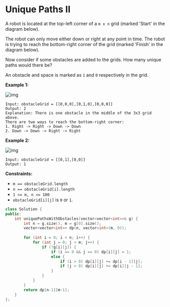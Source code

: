 # Unique Paths II

A robot is located at the top-left corner of a `m x n` grid (marked 'Start' in the diagram below).

The robot can only move either down or right at any point in time. The robot is trying to reach the bottom-right corner of the grid (marked 'Finish' in the diagram below).

Now consider if some obstacles are added to the grids. How many unique paths would there be?

An obstacle and space is marked as `1` and `0` respectively in the grid.

 

**Example 1:**

![img](https://assets.leetcode.com/uploads/2020/11/04/robot1.jpg)

```
Input: obstacleGrid = [[0,0,0],[0,1,0],[0,0,0]]
Output: 2
Explanation: There is one obstacle in the middle of the 3x3 grid above.
There are two ways to reach the bottom-right corner:
1. Right -> Right -> Down -> Down
2. Down -> Down -> Right -> Right
```

**Example 2:**

![img](https://assets.leetcode.com/uploads/2020/11/04/robot2.jpg)

```
Input: obstacleGrid = [[0,1],[0,0]]
Output: 1
```

 

**Constraints:**

- `m == obstacleGrid.length`
- `n == obstacleGrid[i].length`
- `1 <= m, n <= 100`
- `obstacleGrid[i][j]` is `0` or `1`.

```c++
class Solution {
public:
    int uniquePathsWithObstacles(vector<vector<int>>& g) {
        int n = g.size(), m = g[0].size();
        vector<vector<int>> dp(n, vector<int>(m, 0));
        
        for (int i = 0; i < n; i++) {
            for (int j = 0; j < m; j++) {
                if (!g[i][j]) {
                    if (i == 0 && j == 0) dp[i][j] = 1;
                    else {
                        if (i > 0) dp[i][j] += dp[i - 1][j];
                        if (j > 0) dp[i][j] += dp[i][j - 1];
                    }
                }
            }
        }
        return dp[n-1][m-1];
    }
};
```

